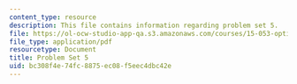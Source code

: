```yaml
---
content_type: resource
description: This file contains information regarding problem set 5.
file: https://ol-ocw-studio-app-qa.s3.amazonaws.com/courses/15-053-optimization-methods-in-management-science-spring-2013/bc308f4e74fc8875ec08f5eec4dbc42e_MIT15_053S13_ps5.pdf
file_type: application/pdf
resourcetype: Document
title: Problem Set 5
uid: bc308f4e-74fc-8875-ec08-f5eec4dbc42e
---
```


